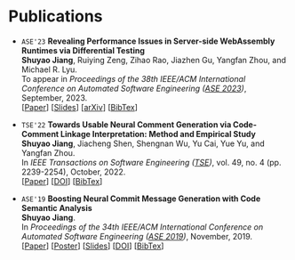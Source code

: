 # Publications

* `ASE'23` **Revealing Performance Issues in Server-side WebAssembly Runtimes via Differential Testing**  
  **Shuyao Jiang**, Ruiying Zeng, Zihao Rao, Jiazhen Gu, Yangfan Zhou, and Michael R. Lyu.  
  To appear in *Proceedings of the 38th IEEE/ACM International Conference on Automated Software Engineering ([ASE 2023](https://conf.researchr.org/home/ase-2023))*, September, 2023.  
  [[Paper](https://shuyaojiang.github.io/publications/ase23/ASE23_WarpDiff.pdf)]
  [[Slides](https://shuyaojiang.github.io/publications/ase23/ASE23_WarpDiff_Slides.pdf)]
  [[arXiv](https://arxiv.org/abs/2309.12167)]
  [[BibTex](https://shuyaojiang.github.io/publications/ase23/ase23-bibtex.txt)]

* `TSE'22` **Towards Usable Neural Comment Generation via Code-Comment Linkage Interpretation: Method and Empirical Study**  
  **Shuyao Jiang**, Jiacheng Shen, Shengnan Wu, Yu Cai, Yue Yu, and Yangfan Zhou.  
  In *IEEE Transactions on Software Engineering ([TSE](https://ieeexplore.ieee.org/xpl/RecentIssue.jsp?punumber=32))*, vol. 49, no. 4 (pp. 2239-2254), October, 2022.  
  [[Paper](https://shuyaojiang.github.io/publications/tse22/TSE22_CCLink.pdf)]
  [[DOI](https://doi.org/10.1109/TSE.2022.3214859)]
  [[BibTex](https://shuyaojiang.github.io/publications/tse22/tse22-bibtex.txt)]

* `ASE'19` **Boosting Neural Commit Message Generation with Code Semantic Analysis**   
  **Shuyao Jiang**.  
  In *Proceedings of the 34th IEEE/ACM International Conference on Automated Software Engineering ([ASE 2019](https://2019.ase-conferences.org/))*, November, 2019.  
  [[Paper](https://shuyaojiang.github.io/publications/ase19/ase19-src-paper.pdf)]
  [[Poster](https://shuyaojiang.github.io/publications/ase19/src-poster.pdf)]
  [[Slides](https://shuyaojiang.github.io/publications/ase19/src-slides.pdf)]
  [[DOI](https://doi.org/10.1109/ASE.2019.00162)]
  [[BibTex](https://shuyaojiang.github.io/publications/ase19/ase19-bibtex.txt)]
  